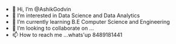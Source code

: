 - 👋 Hi, I’m @AshikGodvin
- 👀 I’m interested in Data Science and Data Analytics
- 🌱 I’m currently learning B.E Computer Science and Engineering
- 💞️ I’m looking to collaborate on ...
- 📫 How to reach me ...whats'up 8489181441

<!---
AshikGodvin/AshikGodvin is a ✨ special ✨ repository because its `README.md` (this file) appears on your GitHub profile.
You can click the Preview link to take a look at your changes.
--->
